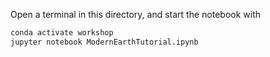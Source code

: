 Open a terminal in this directory, and start the notebook with

```sh
conda activate workshop
jupyter notebook ModernEarthTutorial.ipynb
```
